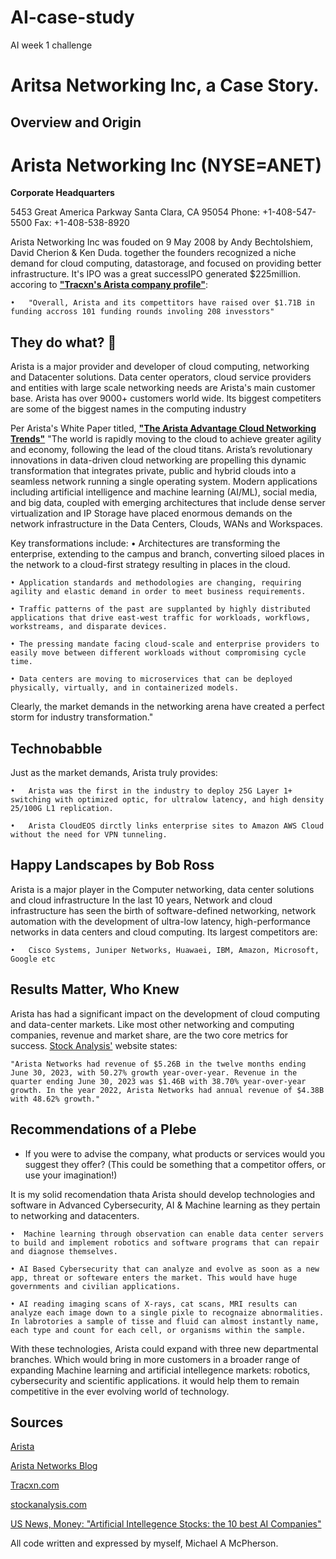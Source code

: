 # AI-case-study

AI week 1 challenge

# **Aritsa Networking Inc, a Case Story.**

## Overview and Origin

# Arista Networking Inc (NYSE=ANET)

**Corporate Headquarters**

5453 Great America Parkway
Santa Clara, CA 95054
Phone: +1-408-547-5500
Fax: +1-408-538-8920

Arista Networking Inc was fouded on 9 May 2008 by Andy Bechtolshiem, David Cherion & Ken Duda. together the founders recognized a niche demand for cloud computing, datastorage, and focused on providing better infrastructure. It's IPO was a great successIPO generated $225million. accoring to **["Tracxn's Arista company profile"](https://tracxn.com/d/companies/arista/__eINI1p13BqjSVFKwatDVyYg3AKqmKuiXsYxPDDDbRr8#:~:text=Overall%2C%20Arista%20and%20its%20competitors,funding%20rounds%20involving%20208%20investors.)**:

    •   "Overall, Arista and its compettitors have raised over $1.71B in funding accross 101 funding rounds involing 208 invesstors"

## They do what? :thinking:

Arista is a major provider and developer of cloud computing, networking and Datacenter solutions.
Data center operators, cloud service providers and entities with large scale networking needs are Arista's main customer base. Arista has over 9000+ customers world wide. Its biggest competiters are some of the biggest names in the computing industry

Per Arista's White Paper titled, **["The Arista Advantage Cloud Networking Trends"](https://s21.q4cdn.com/861911615/files/doc_financials/2021/q3/Arista_Advantage.pdf)**
"The world is rapidly moving to the cloud to achieve greater agility and economy, following the lead of the cloud titans.
Arista’s revolutionary innovations in data-driven cloud networking are propelling this dynamic transformation that
integrates private, public and hybrid clouds into a seamless network running a single operating system.
Modern applications including artificial intelligence and machine learning (AI/ML), social media, and big data, coupled
with emerging architectures that include dense server virtualization and IP Storage have placed enormous demands
on the network infrastructure in the Data Centers, Clouds, WANs and Workspaces.

Key transformations include:
    • Architectures are transforming the enterprise, extending to the campus and branch, converting siloed places in the network to a cloud-first strategy resulting in places in the cloud.

    • Application standards and methodologies are changing, requiring agility and elastic demand in order to meet business requirements.
    
    • Traffic patterns of the past are supplanted by highly distributed applications that drive east-west traffic for workloads, workflows, workstreams, and disparate devices.
    
    • The pressing mandate facing cloud-scale and enterprise providers to easily move between different workloads without compromising cycle time.
    
    • Data centers are moving to microservices that can be deployed physically, virtually, and in containerized models.

Clearly, the market demands in the networking arena have created a perfect storm for industry transformation."

## Technobabble

Just as the market demands, Arista truly provides:

    •   Arista was the first in the industry to deploy 25G Layer 1+ switching with optimized optic, for ultralow latency, and high density 25/100G L1 replication. 

    •   Arista CloudEOS dirctly links enterprise sites to Amazon AWS Cloud without the need for VPN tunneling.

## Happy Landscapes by Bob Ross

Arista is a major player in the Computer networking, data center solutions and cloud infrastructure
In the last 10 years, Network and cloud infrastructure has seen the birth of software-defined networking, network automation with the development of ultra-low latency, high-performance networks in data centers and cloud computing. Its largest competitors are:

    •   Cisco Systems, Juniper Networks, Huawaei, IBM, Amazon, Microsoft, Google etc

## Results Matter, Who Knew

Arista has had a significant impact on the development of cloud computing and data-center markets.
Like most other networking and computing companies, revenue and market share, are the two core metrics for success.
    [Stock Analysis'](https://stockanalysis.com/stocks/anet/revenue/) website states:

    "Arista Networks had revenue of $5.26B in the twelve months ending June 30, 2023, with 50.27% growth year-over-year. Revenue in the quarter ending June 30, 2023 was $1.46B with 38.70% year-over-year growth. In the year 2022, Arista Networks had annual revenue of $4.38B with 48.62% growth."

## Recommendations of a Plebe

* If you were to advise the company, what products or services would you suggest they offer? (This could be something that a competitor offers, or use your imagination!)

 It is my solid recomendation thata Arista should develop technologies and software in Advanced Cybersecurity, AI & Machine learning as they pertain to networking and datacenters.

    •  Machine learning through observation can enable data center servers to build and implement robotics and software programs that can repair and diagnose themselves. 

    • AI Based Cybersecurity that can analyze and evolve as soon as a new app, threat or softeware enters the market. This would have huge governments and civilian applications.

    • AI reading imaging scans of X-rays, cat scans, MRI results can analyze each image down to a single pixle to recognaize abnormalities. In labrotories a sample of tisse and fluid can almost instantly name, each type and count for each cell, or organisms within the sample.

With these technologies,  Arista could expand with three new departmental branches. Which would bring in  more customers in a broader range of expanding Machine learning and artificial intellegence markets: robotics, cybersecurity and scientific applications. it would help them to remain competitive in the ever evolving world of technology.

## Sources
[Arista](https://Arista.com/en)

[Arista Networks Blog](https://blogs.arista.com/blog)

[Tracxn.com](https://Tracxn.com/d/companies/arista/__eINI1p13BqjSVFKwatDVyYg3AKqmKuiXsYxPDDDbRr8#:~:text=Overall%2C%20Arista%20and%20its%20competitors,funding%20rounds%20involving%20208%20investors.)

[stockanalysis.com](https://stockanalysis.com/stocks/anet/)

[US News, Money: "Artificial Intellegence Stocks: the 10 best AI Companies"](https://money.usnews.com/investing/articles/artificial-intelligence-stocks-the-10-best-ai-companies)

All code written and expressed by myself, Michael A McPherson.